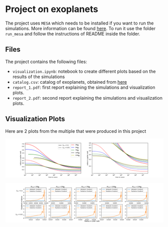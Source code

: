 # Project on exoplanets

The project uses `MESA` which needs to be installed if you want to run the simulations. More information can be found [here](https://docs.mesastar.org/en/release-r23.05.1/). To run it use the folder `run_mesa` and follow the instructions of README inside the folder.

## Files
The project contains the following files:
- `visualization.ipynb`: notebook to create different plots based on the results of the simulations
- `catalog.csv`: catalog of exoplanets, obtained from [here](http://exoplanet.eu/)
- `report_1.pdf`: first report explaining the simulations and visualization plots.
- `report_2.pdf`: second report explaining the simulations and visualization plots.

## Visualization Plots
Here are 2 plots from the multiple that were produced in this project 

![M-t](results/M-t_2.png)

![gradients](results/gradients.png)
